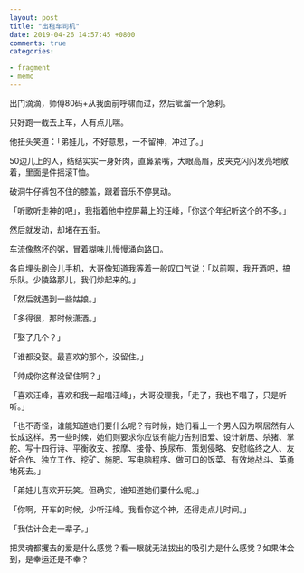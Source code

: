```yaml
---
layout: post
title: "出租车司机"
date: 2019-04-26 14:57:45 +0800
comments: true
categories:

- fragment
- memo
---
```


<p>出门滴滴，师傅80码+从我面前呼啸而过，然后呲溜一个急刹。</p> <p>只好跑一截去上车，人有点儿喘。</p> <p>他扭头笑道：「弟娃儿，不好意思，一不留神，冲过了。」</p> <p>50边儿上的人，结结实实一身好肉，直鼻紧嘴，大眼高眉，皮夹克闪闪发亮地敞着，里面是件摇滚T恤。</p> <p>破洞牛仔裤包不住的膝盖，跟着音乐不停晃动。</p> <p>「听歌听走神的吧」，我指着他中控屏幕上的汪峰，「你这个年纪听这个的不多。」</p> <p>然后就发动，却堵在五街。</p> <p>车流像熬坏的粥，冒着糊味儿慢慢涌向路口。</p> <p>各自埋头刷会儿手机，大哥像知道我等着一般叹口气说：「以前啊，我开酒吧，搞乐队。少陵路那儿，我们炒起来的。」</p> <p>「然后就遇到一些姑娘。」</p> <p>「多得很，那时候潇洒。」</p> <p>「娶了几个？」</p> <p>「谁都没娶。最喜欢的那个，没留住。」</p> <p>「帅成你这样没留住啊？」</p> <p>「喜欢汪峰，喜欢和我一起唱汪峰」，大哥没理我，「走了，我也不唱了，只是听听。」</p> <p>「也不奇怪，谁能知道她们要什么呢？有时候，她们看上一个男人因为啊居然有人长成这样。另一些时候，她们则要求你应该有能力告别旧爱、设计新居、杀猪、掌舵、写十四行诗、平衡收支、按摩、接骨、换尿布、策划侵略、安慰临终之人、友好合作、独立工作、挖矿、施肥、写电脑程序、做可口的饭菜、有效地战斗、英勇地死去。」</p> <p>「弟娃儿喜欢开玩笑。但确实，谁知道她们要什么呢。」</p> <p>「你啊，开车的时候，少听汪峰。我看你这个神，还得走点儿时间。」</p> <p>「我估计会走一辈子。」</p> <p>把灵魂都攫去的爱是什么感觉？看一眼就无法拔出的吸引力是什么感觉？如果体会到，是幸运还是不幸？</p>